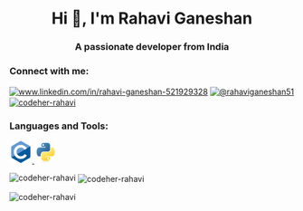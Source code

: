 

<h1 align="center">Hi 👋, I'm Rahavi Ganeshan</h1>
<h3 align="center">A passionate developer from India</h3>

<h3 align="left">Connect with me:</h3>
<p align="left">
<a href="https://linkedin.com/in/www.linkedin.com/in/rahavi-ganeshan-521929328" target="blank"><img align="center" src="https://raw.githubusercontent.com/rahuldkjain/github-profile-readme-generator/master/src/images/icons/Social/linked-in-alt.svg" alt="www.linkedin.com/in/rahavi-ganeshan-521929328" height="30" width="40" /></a>
<a href="https://www.hackerrank.com/@rahaviganeshan51" target="blank"><img align="center" src="https://raw.githubusercontent.com/rahuldkjain/github-profile-readme-generator/master/src/images/icons/Social/hackerrank.svg" alt="@rahaviganeshan51" height="30" width="40" /></a>
<a href="https://www.leetcode.com/codeher-rahavi" target="blank"><img align="center" src="https://raw.githubusercontent.com/rahuldkjain/github-profile-readme-generator/master/src/images/icons/Social/leet-code.svg" alt="codeher-rahavi" height="30" width="40" /></a>
</p>

<h3 align="left">Languages and Tools:</h3>
<p align="left"> <a href="https://www.cprogramming.com/" target="_blank" rel="noreferrer"> <img src="https://raw.githubusercontent.com/devicons/devicon/master/icons/c/c-original.svg" alt="c" width="40" height="40"/> </a> <a href="https://www.python.org" target="_blank" rel="noreferrer"> <img src="https://raw.githubusercontent.com/devicons/devicon/master/icons/python/python-original.svg" alt="python" width="40" height="40"/> </a> </p>

<p><img align="left" src="https://github-readme-stats.vercel.app/api/top-langs?username=codeher-rahavi&show_icons=true&locale=en&layout=compact" alt="codeher-rahavi" /></p>

<p>&nbsp;<img align="center" src="https://github-readme-stats.vercel.app/api?username=codeher-rahavi&show_icons=true&locale=en" alt="codeher-rahavi" /></p>

<p><img align="center" src="https://github-readme-streak-stats.herokuapp.com/?user=codeher-rahavi&" alt="codeher-rahavi" /></p>
